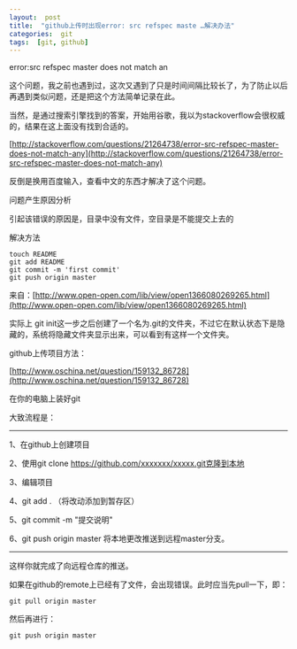 ```yaml
---
layout:  post
title:  "github上传时出现error: src refspec maste …解决办法"
categories:  git
tags:  [git, github]
---
```


error:src refspec master does not match an

这个问题，我之前也遇到过，这次又遇到了只是时间间隔比较长了，为了防止以后再遇到类似问题，还是把这个方法简单记录在此。

当然，是通过搜索引擎找到的答案，开始用谷歌，我以为stackoverflow会很权威的，结果在这上面没有找到合适的。

[http://stackoverflow.com/questions/21264738/error-src-refspec-master-does-not-match-any](http://stackoverflow.com/questions/21264738/error-src-refspec-master-does-not-match-any)

反倒是换用百度输入，查看中文的东西才解决了这个问题。

问题产生原因分析

引起该错误的原因是，目录中没有文件，空目录是不能提交上去的

解决方法

```
touch README
git add README 
git commit -m 'first commit'
git push origin master
```

来自：[http://www.open-open.com/lib/view/open1366080269265.html](http://www.open-open.com/lib/view/open1366080269265.html)

实际上 git init这一步之后创建了一个名为.git的文件夹，不过它在默认状态下是隐藏的，系统将隐藏文件夹显示出来，可以看到有这样一个文件夹。

github上传项目方法：

[http://www.oschina.net/question/159132_86728](http://www.oschina.net/question/159132_86728)

在你的电脑上装好git

大致流程是：

***

1、在github上创建项目

2、使用git clone https://github.com/xxxxxxx/xxxxx.git克隆到本地

3、编辑项目

4、git add . （将改动添加到暂存区）

5、git commit -m "提交说明"

6、git push origin master 将本地更改推送到远程master分支。

***

这样你就完成了向远程仓库的推送。

如果在github的remote上已经有了文件，会出现错误。此时应当先pull一下，即：

```
git pull origin master
```

然后再进行：

```
git push origin master
```

